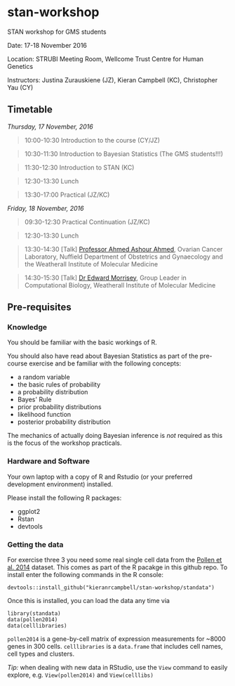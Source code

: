 # stan-workshop
STAN workshop for GMS students

Date: 17-18 November 2016

Location: STRUBI Meeting Room, Wellcome Trust Centre for Human Genetics

Instructors: Justina Zurauskiene (JZ), Kieran Campbell (KC), Christopher Yau (CY)

## Timetable

*Thursday, 17 November, 2016*

> 10:00-10:30 Introduction to the course (CY/JZ)

> 10:30-11:30 Introduction to Bayesian Statistics (The GMS students!!!)

> 11:30-12:30 Introduction to STAN (KC)

> 12:30-13:30 Lunch

> 13:30-17:00 Practical (JZ/KC)

*Friday, 18 November, 2016*

> 09:30-12:30 Practical Continuation (JZ/KC)

> 12:30-13:30 Lunch

> 13:30-14:30 [Talk] [Professor Ahmed Ashour Ahmed](https://www.obs-gyn.ox.ac.uk/research/ovarian-cancer), Ovarian Cancer Laboratory, Nuffield Department of Obstetrics and Gynaecology and the Weatherall Institute of Molecular Medicine

> 14:30-15:30 [Talk] [Dr Edward Morrisey](https://scholar.google.co.uk/citations?user=JsJ5DkAAAAAJ&hl=en), Group Leader in Computational Biology, Weatherall Institute of Molecular Medicine


## Pre-requisites

### Knowledge

You should be familiar with the basic workings of R.

You should also have read about Bayesian Statistics as part of the pre-course exercise and be familiar with the following concepts:

- a random variable
- the basic rules of probability 
- a probability distribution
- Bayes' Rule
- prior probability distributions
- likelihood function
- posterior probability distribution

The mechanics of actually doing Bayesian inference is *not* required as this is the focus of the workshop practicals.

### Hardware and Software

Your own laptop with a copy of R and Rstudio (or your preferred development environment) installed.

Please install the following R packages:

- ggplot2
- Rstan
- devtools

### Getting the data

For exercise three 3 you need some real single cell data from the [Pollen et al. 2014](http://www.nature.com/nbt/journal/v32/n10/abs/nbt.2967.html) dataset. This comes as part of the R pacakge in this github repo. To install enter the following commands in the R console:

```{r installdata}
devtools::install_github("kieranrcampbell/stan-workshop/standata") 
```

Once this is installed, you can load the data any time via

```{r loaddata}
library(standata)
data(pollen2014)
data(celllibraries)
```

`pollen2014` is a gene-by-cell matrix of expression measurements for ~8000 genes in 300 cells. `celllibraries` is a `data.frame` that includes cell names, cell types and clusters.

*Tip:* when dealing with new data in RStudio, use the `View` command to easily explore, e.g. `View(pollen2014)` and `View(celllibs)`













